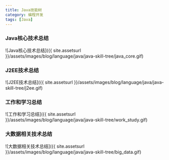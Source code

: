 ```yaml
---
title: Java技能树
category: 编程开发
tags: [Java]
---
```


### Java核心技术总结
![Java核心技术总结]({{ site.assetsurl }}/assets/images/blog/language/java/java-skill-tree/java_core.gif)


### J2EE技术总结
![J2EE技术总结]({{ site.assetsurl }}/assets/images/blog/language/java/java-skill-tree/j2ee.gif)

### 工作和学习总结
![工作和学习总结]({{ site.assetsurl }}/assets/images/blog/language/java/java-skill-tree/work_study.gif)

### 大数据相关技术总结
![大数据相关技术总结]({{ site.assetsurl }}/assets/images/blog/language/java/java-skill-tree/big_data.gif)
